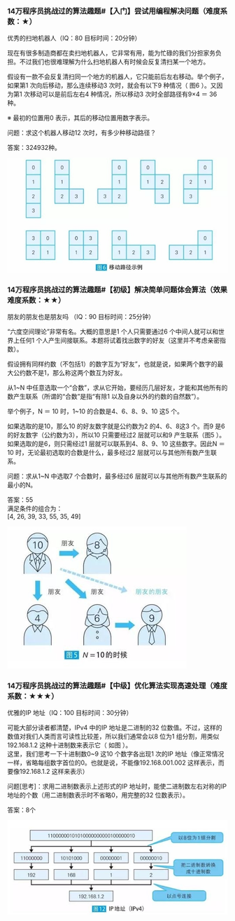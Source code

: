 ### 14万程序员挑战过的算法趣题#【入门】尝试用编程解决问题（难度系数：★）

优秀的扫地机器人（IQ：80    目标时间：20分钟）

现在有很多制造商都在卖扫地机器人，它非常有用，能为忙碌的我们分担家务负担。不过我们也很难理解为什么扫地机器人有时候会反复清扫某一个地方。

假设有一款不会反复清扫同一个地方的机器人，它只能前后左右移动。举个例子，如果第1 次向后移动，那么连续移动3 次时，就会有以下9 种情况（ 图6 ）。又因为第1 次移动可以是前后左右4 种情况，所以移动3 次时全部路径有9×4 ＝ 36 种。

※ 最初的位置用0 表示，其后的移动位置用数字表示。

问题：求这个机器人移动12 次时，有多少种移动路径？

答案：324932种。

![](../img/65d922fcgy1fkc1o0qc3tj20hs098mxv.jpg)

### 14万程序员挑战过的算法趣题#【初级】解决简单问题体会算法（效果难度系数：★★）

朋友的朋友也是朋友吗
（IQ：90    目标时间：25分钟）

“六度空间理论”非常有名。大概的意思是1 个人只需要通过6 个中间人就可以和世界上任何1 个人产生间接联系。本题将试着找出数字的好友（这里并不考虑亲密指数）。

假设拥有同样约数（不包括1）的数字互为“好友”，也就是说，如果两个数字的最大公约数不是1，那么称这两个数互为好友。

从1~N 中任意选取一个“合数”，求从它开始，要经历几层好友，才能和其他所有的数产生联系（所谓的“合数”是指“有除1 以及自身以外的约数的自然数”）。

举个例子，N ＝ 10 时，1~10 的合数是4、6、8、9、10 这5 个。

如果选取的是10，那么10 的好友数字就是公约数为2 的4、6、8这3 个。而9 是6 的好友数字（公约数为3），所以10 只需要经过2 层就可以和9 产生联系（图5 ）。如果选取的是6，则只需经过1 层就可以联系到4、8、9、10 这些数字。因此N ＝ 10 时，无论最初选取的合数是什么，最多经过2 层就可以与其他所有数产生联系。

问题：求从1~N 中选取7 个合数时，最多经过6 层就可以与其他所有数产生联系的最小的N。

答案：55  
满足条件的组合为：  
[4, 26, 39, 33, 55, 35, 49]

![](../img/65d922fcgy1fkd4w6ymesj20be091glr.jpg)


### 14万程序员挑战过的算法趣题#【中级】优化算法实现高速处理（难度系数：★★★）

优雅的IP 地址（IQ：100    目标时间：30分钟）

可能大部分读者都清楚，IPv4 中的IP 地址是二进制的32 位数值。不过，这样的数值对我们人类而言可读性比较差，所以我们通常会以8 位为1 组分割，用类似192.168.1.2 这种十进制数来表示它（ 如图 ）。  
这里，我们思考一下十进制数0~9 这10 个数字各出现1 次的IP 地址（像正常情况一样，省略每组数字首位的0。也就是说，不能像192.168.001.002 这样表示，而要像192.168.1.2 这样来表示）

问题[思考]：求用二进制数表示上述形式的IP 地址时，能使二进制数左右对称的IP 地址的个数（用二进制数表示时不省略0，用完整的32 位数表示）。

答案：8个

![](../img/65d922fcgy1fke5dmimh6j20ia07u74q.jpg)